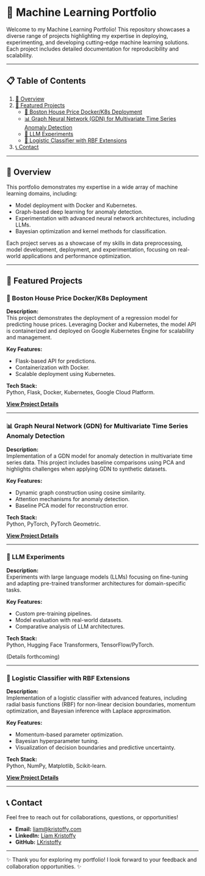 # 🚀 Machine Learning Portfolio

Welcome to my Machine Learning Portfolio! This repository showcases a diverse range of projects highlighting my expertise in deploying, experimenting, and developing cutting-edge machine learning solutions. Each project includes detailed documentation for reproducibility and scalability.

---

## 📋 Table of Contents

1. [📖 Overview](#-overview)  
2. [🌟 Featured Projects](#-featured-projects)  
   - [🏡 Boston House Price Docker/K8s Deployment](#-boston-house-price-dockerk8s-deployment)  
   - [📊 Graph Neural Network (GDN) for Multivariate Time Series Anomaly Detection](#-graph-neural-network-gdn-for-multivariate-time-series-anomaly-detection)  
   - [🤖 LLM Experiments](#-llm-experiments)  
   - [🧠 Logistic Classifier with RBF Extensions](#-logistic-classifier-with-rbf-extensions)  
3. [📞 Contact](#-contact)  

---

## 📖 Overview

This portfolio demonstrates my expertise in a wide array of machine learning domains, including:  
- Model deployment with Docker and Kubernetes.  
- Graph-based deep learning for anomaly detection.  
- Experimentation with advanced neural network architectures, including LLMs.  
- Bayesian optimization and kernel methods for classification.  

Each project serves as a showcase of my skills in data preprocessing, model development, deployment, and experimentation, focusing on real-world applications and performance optimization.

---

## 🌟 Featured Projects

### 🏡 Boston House Price Docker/K8s Deployment

**Description:**  
This project demonstrates the deployment of a regression model for predicting house prices. Leveraging Docker and Kubernetes, the model API is containerized and deployed on Google Kubernetes Engine for scalability and management.  

**Key Features:**  
- Flask-based API for predictions.  
- Containerization with Docker.  
- Scalable deployment using Kubernetes.  

**Tech Stack:**  
Python, Flask, Docker, Kubernetes, Google Cloud Platform.  

[**View Project Details**](#./DeploymentProject)

---

### 📊 Graph Neural Network (GDN) for Multivariate Time Series Anomaly Detection

**Description:**  
Implementation of a GDN model for anomaly detection in multivariate time series data. This project includes baseline comparisons using PCA and highlights challenges when applying GDN to synthetic datasets.  

**Key Features:**  
- Dynamic graph construction using cosine similarity.  
- Attention mechanisms for anomaly detection.  
- Baseline PCA model for reconstruction error.  

**Tech Stack:**  
Python, PyTorch, PyTorch Geometric.  

[**View Project Details**](#./GDN_Anomaly_Detection)

---

### 🤖 LLM Experiments

**Description:**  
Experiments with large language models (LLMs) focusing on fine-tuning and adapting pre-trained transformer architectures for domain-specific tasks.  

**Key Features:**  
- Custom pre-training pipelines.  
- Model evaluation with real-world datasets.  
- Comparative analysis of LLM architectures.  

**Tech Stack:**  
Python, Hugging Face Transformers, TensorFlow/PyTorch.  

(Details forthcoming)

---

### 🧠 Logistic Classifier with RBF Extensions

**Description:**  
Implementation of a logistic classifier with advanced features, including radial basis functions (RBF) for non-linear decision boundaries, momentum optimization, and Bayesian inference with Laplace approximation.  

**Key Features:**  
- Momentum-based parameter optimization.  
- Bayesian hyperparameter tuning.  
- Visualization of decision boundaries and predictive uncertainty.  

**Tech Stack:**  
Python, NumPy, Matplotlib, Scikit-learn.  

[**View Project Details**](#./Laplace_Bayesian_Logisitc_Classifier)

---

## 📞 Contact

Feel free to reach out for collaborations, questions, or opportunities!  

- **Email:** liam@kristoffy.com  
- **LinkedIn:** [Liam Kristoffy](#https://www.linkedin.com/in/liam-kristoffy/)  
- **GitHub:** [LKristoffy](#https://github.com/LKristoffy)  

---

✨ Thank you for exploring my portfolio! I look forward to your feedback and collaboration opportunities. ✨
